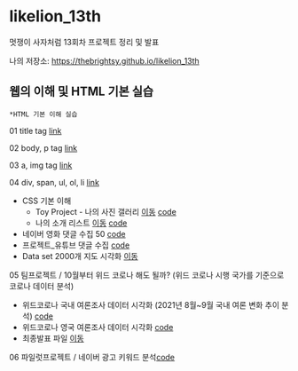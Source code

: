 # likelion_13th
멋쟁이 사자처럼 13회차 프로젝트 정리 및 발표

나의 저장소: https://thebrightsy.github.io/likelion_13th

## 웹의 이해 및 HTML 기본 실습
	*HTML 기본 이해 실습
01 title tag [link](https://github.com/thebrightsy/likelion_13th/blob/main/web_html/01_html_title.html)

02 body, p tag [link](https://github.com/thebrightsy/likelion_13th/blob/main/web_html/02_html_body_p.html)

03 a, img tag [link](https://github.com/thebrightsy/likelion_13th/blob/main/web_html/03_html_link_img.html)

04 div, span, ul, ol, li [link](https://github.com/thebrightsy/likelion_13th/blob/main/web_html/04_html_div_span.html)

* CSS 기본 이해
    * Toy Project - 나의 사진 갤러리 [이동](https://thebrightsy.github.io/likelion_13th/02_css_gallery/14_img_gallery.html) [code](https://github.com/thebrightsy/likelion_13th/blob/main/02_css_gallery/14_img_gallery.html)
    * 나의 소개 리스트 [이동](https://thebrightsy.github.io/likelion_13th/03_self_introduction/main.html)
    [code](https://github.com/thebrightsy/likelion_13th/blob/main/03_self_introduction/main.html)
* 네이버 영화 댓글 수집 50 [code](https://github.com/thebrightsy/likelion_13th/blob/main/04_movie_review/14_review_assignment.py)
* 프로젝트_유튜브 댓글 수집 [code](https://github.com/thebrightsy/likelion_13th/blob/main/05_youtube_review/youtube_0916.ipynb)
* Data set 2000개 지도 시각화 [이동](https://thebrightsy.github.io/likelion_13th/06_folium/police_data.html)

05 팀프로젝트 / 10월부터 위드 코로나 해도 될까? (위드 코로나 시행 국가를 기준으로 코로나 데이터 분석)
   - 위드코로나 국내 여론조사 데이터 시각화 (2021년 8월~9월 국내 여론 변화 추이 분석)
   [code](https://github.com/thebrightsy/likelion_13th/blob/main/08_corona/20211007_한국_위드코로나_국민여론_찬반그래프.ipynb)
   - 위드코로나 영국 여론조사 데이터 시각화 [code](https://github.com/thebrightsy/likelion_13th/blob/main/08_corona/20211001_UK_여론조사_그래프.ipynb)
   - 최종발표 파일 [이동](https://github.com/thebrightsy/likelion_13th/blob/main/08_corona/trinity조_최종발표(최종본).pptx)
   
06 파일럿프로젝트 / 네이버 광고 키워드 분석[code](https://github.com/thebrightsy/likelion_13th/blob/main/11_pilot2/20211019_네이버키워드.ipynb)
